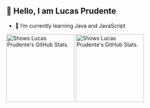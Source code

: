 ## 👋 Hello, I am Lucas Prudente

- 🌱 I’m currently learning Java and JavaScript

<div>
    <img height="180em" alt="Shows Lucas Prudente's GitHub Stats." src="https://github-readme-stats.vercel.app/api?username=LucasGPrudente&show_icons=true&include_all_commits=false&count_private=true&theme=dark&hide_border=true">
    <img height="180em" alt="Shows Lucas Prudente's GitHub Stats." src="https://github-readme-stats.vercel.app/api/top-langs/?username=LucasGPrudente&langs_count=6&layout=compact&theme=dark&hide_border=true">
</div>


